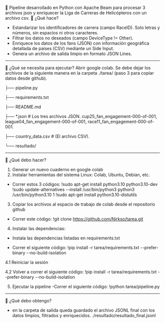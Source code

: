 🚁 Pipeline desarrollado en Python con Apache Beam para procesar 3 archivos json y enriquecer la Liga de Carreras de Helicópteros con un archivo csv.
🚁 ¿Qué hace?
  * Estandarizar los identificadores de carrera (campo RaceID). Solo letras y números, sin espacios ni otros caracteres.
  * Filtrar los datos no deseados (campo DeviceType != Other).
  * Enriquece los datos de los fans (JSON) con información geográfica detallada de países (CSV) mediante un Side Input.
  * Genera un archivo de salida limpio en formato JSON Lines.
*********************************************************************************************************************************
🚁 ¿Qué se necesita para ejecutar?
Abrir google colab.
Se debe dejar los archivos de la siguiente manera en la carpeta ./tarea/ (paso 3 para copiar datos desde github).

├── pipeline.py

├── requirements.txt

├── README.md

├── *.json # Los tres archivos JSON. cup25_fan_engagement-000-of-001, league04_fan_engagement-000-of-001, race11_fan_engagement-000-of-001.

├── country_data.csv  # (El archivo CSV).

└── resultado/
*********************************************************************************************************************************
🚁 ¿Qué debo hacer?
1) Generar un nuevo cuaderno en google colab
2) Instalar herramientas del sistema Linux: Colab, Ubuntu, Debian, etc.
  - Correr estos 3  códigos:
!sudo apt-get install python3.10 python3.10-dev
!sudo update-alternatives --install /usr/bin/python3 python3 /usr/bin/python3.10 1
!sudo apt-get install python3.10-distutils

3) Copiar los archivos al espacio de trabajo de colab desde el repositorio github
  - Correr este código:
!git clone https://github.com/Nirkso/tarea.git
    
4) Instalar las dependencias:
  * Instala las dependencias listadas en requirements.txt
  - Correr el siguiente código:
!pip install -r tarea/requirements.txt --prefer-binary --no-build-isolation

   4.1 Reiniciar la sesión

   4.2 Volver a correr el siguiente código:
!pip install -r tarea/requirements.txt --prefer-binary --no-build-isolation

5) Ejecutar la pipeline
  -Correr el siguiente código:
   !python tarea/pipeline.py
*********************************************************************************************************************************
🚁 ¿Qué debo obtengo?
  * en la carpeta de salida queda guardado el archivo JSONL final con los datos limpios, filtrados y enriquecidos.
    ./resultado/resultado_final.jsonl
